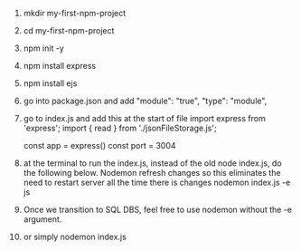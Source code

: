 1. mkdir my-first-npm-project
2. cd my-first-npm-project
3. npm init -y
4. npm install express
5. npm install ejs
6. go into package.json and add 
    "module": "true",
    "type": "module",
7. go to index.js and add this at the start of file
    import express from 'express';
    import { read } from './jsonFileStorage.js';

    const app = express()
    const port = 3004
8. at the terminal to run the index.js, instead of the old node index.js, do the following below. Nodemon refresh changes so this eliminates the need to restart server all the time there is changes
    nodemon index.js -e js 
9. Once we transition to SQL DBS, feel free to use nodemon without the -e argument.
10. or simply
    nodemon index.js